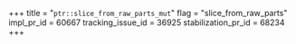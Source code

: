 +++
title = "`ptr::slice_from_raw_parts_mut`"
flag = "slice_from_raw_parts"
impl_pr_id = 60667
tracking_issue_id = 36925
stabilization_pr_id = 68234
+++
